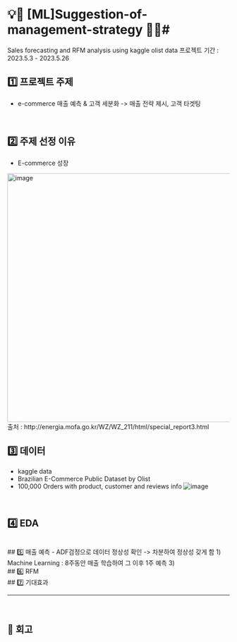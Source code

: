 # 💡📑 [ML]Suggestion-of-management-strategy 📑💡#
 Sales forecasting and RFM analysis using kaggle olist data
 프로젝트 기간 : 2023.5.3 - 2023.5.26
 </br>

## 1️⃣ 프로젝트 주제
- e-commerce 매출 예측 & 고객 세분화 -> 매출 전략 제시, 고객 타겟팅

</br>

## 2️⃣ 주제 선정 이유
- E-commerce 성장
<img width="565" alt="image" src="https://github.com/jiwoohw/ML_Suggestion-of-management-strategy/assets/122995812/90e0e52f-5492-4fb3-ad07-c8b7c2e580a1">
출처 : http://energia.mofa.go.kr/WZ/WZ_211/html/special_report3.html

</br>

## 3️⃣ 데이터
- kaggle data 
- Brazilian E-Commerce Public Dataset by Olist
- 100,000 Orders with product, customer and reviews info
 ![image](https://github.com/jiwoohw/ML_Suggestion-of-management-strategy/assets/122995812/548477cf-1ccb-4f69-afc6-8463a88f5910)

</br>

## 4️⃣ EDA



</br>
## 5️⃣ 매출 예측
- ADF검정으로 데이터 정상성 확인
 -> 차분하여 정상성 갖게 함
1) Machine Learning 
   : 8주동안 매출 학습하여 그 이후 1주 예측
3)

</br>
## 6️⃣ RFM

</br>
## 7️⃣ 기대효과


---
</br>

## 🤔 회고
